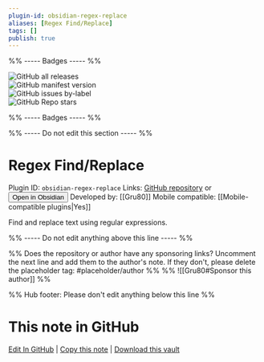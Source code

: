 ```yaml
---
plugin-id: obsidian-regex-replace
aliases: [Regex Find/Replace]
tags: []
publish: true
---
```


%% ----- Badges ----- %%

![GitHub all releases](https://img.shields.io/github/downloads/Gru80/obsidian-regex-replace/total?color=573E7A&logo=github&style=for-the-badge)  
![GitHub manifest version](https://img.shields.io/github/manifest-json/v/Gru80/obsidian-regex-replace?color=573E7A&logo=github&style=for-the-badge)  
![GitHub issues by-label](https://img.shields.io/github/issues/Gru80/obsidian-regex-replace/help%20wanted?color=573E7A&logo=github&style=for-the-badge)  
![GitHub Repo stars](https://img.shields.io/github/stars/Gru80/obsidian-regex-replace?color=573E7A&logo=github&style=for-the-badge)

%% ----- Badges ----- %%

%% ----- Do not edit this section ----- %%

# Regex Find/Replace

Plugin ID: `obsidian-regex-replace`
Links: [GitHub repository](https://github.com/Gru80/obsidian-regex-replace) or [<button id=HH>Open in Obsidian</button>](obsidian://show-plugin?id=obsidian-regex-replace)
Developed by: [[Gru80]]
Mobile compatible: [[Mobile-compatible plugins|Yes]]

Find and replace text using regular expressions.

%% ----- Do not edit anything above this line ----- %%

%% Does the repository or author have any sponsoring links? Uncomment the next line and add them to the author's note. If they don't, please delete the placeholder tag: #placeholder/author %%
%% ![[Gru80#Sponsor this author]] %%

%% Hub footer: Please don't edit anything below this line %%

# This note in GitHub

<span class="git-footer">[Edit In GitHub](https://github.dev/obsidian-community/obsidian-hub/blob/main/02%20-%20Community%20Expansions/02.05%20All%20Community%20Expansions/Plugins/obsidian-regex-replace.md "git-hub-edit-note") | [Copy this note](https://raw.githubusercontent.com/obsidian-community/obsidian-hub/main/02%20-%20Community%20Expansions/02.05%20All%20Community%20Expansions/Plugins/obsidian-regex-replace.md "git-hub-copy-note") | [Download this vault](https://github.com/obsidian-community/obsidian-hub/archive/refs/heads/main.zip "git-hub-download-vault") </span>
